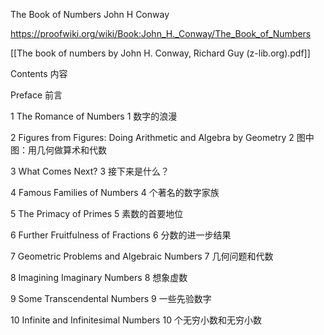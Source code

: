 The Book of Numbers 
John H Conway

https://proofwiki.org/wiki/Book:John_H._Conway/The_Book_of_Numbers

[[The book of numbers by John H. Conway, Richard Guy (z-lib.org).pdf]]

Contents 内容

Preface 前言

1 The Romance of Numbers
1 数字的浪漫

2 Figures from Figures: Doing Arithmetic and Algebra by Geometry
2 图中图：用几何做算术和代数

3 What Comes Next? 3 接下来是什么？

4 Famous Families of Numbers
4 个著名的数字家族

5 The Primacy of Primes
5 素数的首要地位

6 Further Fruitfulness of Fractions
6 分数的进一步结果

7 Geometric Problems and Algebraic Numbers
7 几何问题和代数

8 Imagining Imaginary Numbers
8 想象虚数

9 Some Transcendental Numbers
9 一些先验数字

10 Infinite and Infinitesimal Numbers
10 个无穷小数和无穷小数
